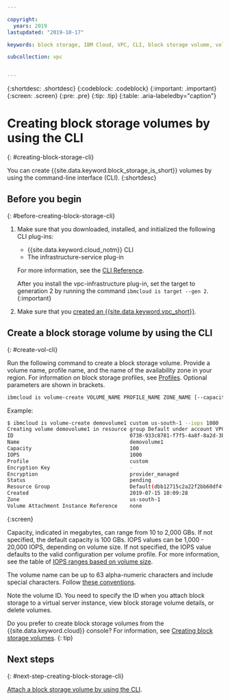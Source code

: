 ```yaml
---

copyright:
  years: 2019
lastupdated: "2019-10-17"

keywords: block storage, IBM Cloud, VPC, CLI, block storage volume, volume, IOPS

subcollection: vpc


---
```


{:shortdesc: .shortdesc}
{:codeblock: .codeblock}
{:important: .important}
{:screen: .screen}
{:pre: .pre}
{:tip: .tip}
{:table: .aria-labeledby="caption"}

# Creating block storage volumes by using the CLI
{: #creating-block-storage-cli}

You can create {{site.data.keyword.block_storage_is_short}} volumes by using the command-line interface (CLI).
{:shortdesc}

## Before you begin
{: #before-creating-block-storage-cli}

1. Make sure that you downloaded, installed, and initialized the following CLI plug-ins:
    * {{site.data.keyword.cloud_notm}} CLI
    * The infrastructure-service plug-in

   For more information, see the [CLI Reference](/docs/vpc?topic=vpc-cli-reference).
   
   After you install the vpc-infrastructure plug-in, set the target to generation 2 by running the command `ibmcloud is target --gen 2`.
   {:important}
   
2. Make sure that you [created an {{site.data.keyword.vpc_short}}](/docs/vpc?topic=vpc-getting-started).

## Create a block storage volume by using the CLI
{: #create-vol-cli}

Run the following command to create a block storage volume. Provide a volume name, profile name, and the name of the availability zone in your region. For information on block storage profiles, see [Profiles](/docs/vpc?topic=vpc-block-storage-profiles). Optional parameters are shown in brackets.

```bash
ibmcloud is volume-create VOLUME_NAME PROFILE_NAME ZONE_NAME [--capacity CAPACITY] [--iops IOPS] [--resource-group-id RESOURCE_GROUP_ID | --resource-group-name RESOURCE_GROUP_NAME] [--json]
```

Example:

```bash
$ ibmcloud is volume-create demovolume1 custom us-south-1 --iops 1000
Creating volume demovolume1 in resource group Default under account VPC 01 as user rtuser1@mycompany.com...
ID                                      0738-933c8781-f7f5-4a8f-8a2d-3bfc711788ee
Name                                    demovolume1
Capacity                                100
IOPS                                    1000
Profile                                 custom
Encryption Key                          -
Encryption                              provider_managed
Status                                  pending
Resource Group                          Default(dbb12715c2a22f2bb60df4ffd4a543f2)
Created                                 2019-07-15 10:09:28
Zone                                    us-south-1
Volume Attachment Instance Reference    none
```
{:screen}

Capacity, indicated in megabytes, can range from 10 to 2,000 GBs. If not specified, the default capacity is 100 GBs. IOPS values can be 1,000 - 20,000 IOPS, depending on volume size. If not specified, the IOPS value defaults to the valid configuration per volume profile. For more information, see the table of [IOPS ranges based on volume size](/docs/vpc?topic=vpc-block-storage-profiles#custom).

The volume name can be up to 63 alpha-numeric characters and include special characters. Follow [these conventions](/docs/vpc-on-classic-block-storage?topic=vpc-on-classic-block-storage-managing-block-storage#volume-name-conventions).

Note the volume ID. You need to specify the ID when you attach block storage to a virtual server instance, view block storage volume details, or delete volumes.

Do you prefer to create block storage volumes from the {{site.data.keyword.cloud}} console? For information, see [Creating block storage volumes](/docs/vpc?topic=vpc-creating-block-storage).
{: tip}

## Next steps
{: #next-step-creating-block-storage-cli}

[Attach a block storage volume by using the CLI](/docs/vpc?topic=vpc-attaching-block-storage-cli).
